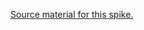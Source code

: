 ﻿[Source material for this spike.](http://tech.trailmax.info/2014/02/implemnting-https-everywhere-in-asp-net-mvc-application/)